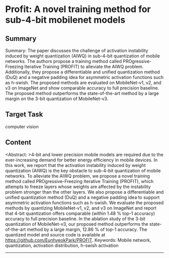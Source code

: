 # Profit: A novel training method for sub-4-bit mobilenet models

## Summary

Summary: The paper discusses the challenge of activation instability induced by weight quantization (AIWQ) in sub-4-bit quantization of mobile networks. The authors propose a training method called PROgressive-Freezing Iterative Training (PROFIT) to alleviate the AIWQ problem. Additionally, they propose a differentiable and unified quantization method (DuQ) and a negative padding idea for asymmetric activation functions such as h-swish. The proposed methods are evaluated on MobileNet-v1, v2, and v3 on ImageNet and show comparable accuracy to full precision baseline. The proposed method outperforms the state-of-the-art method by a large margin on the 3-bit quantization of MobileNet-v3.


## Target Task

computer vision

## Content

<Abstract: >4-bit and lower precision mobile models are required due to the ever-increasing demand for better energy efficiency‌ in mobile devices. In this work, we report that the activation instability induced by weight quantization (AIWQ) is the key obstacle to sub-4-bit quantization of mobile networks. To alleviate the AIWQ problem, we propose a novel training method called PROgressive-Freezing Iterative Training (PROFIT), which attempts to freeze layers whose weights are affected by the instability problem stronger than the other layers. We also propose a differentiable and unified quantization method (DuQ) and a negative padding idea to support asymmetric activation functions such as h-swish. We evaluate the proposed methods by quantizing MobileNet-v1, v2, and v3 on ImageNet and report that 4-bit quantization offers comparable (within 1.48 % top-1 accuracy) accuracy to full precision baseline. In the ablation study of the 3-bit quantization of MobileNet-v3, our proposed method outperforms the state-of-the-art method by a large margin, 12.86 % of top-1 accuracy. The quantized model and source code is available at https://github.com/EunhyeokPark/PROFIT. Keywords: Mobile network, quantization, activation distribution, h-swish activation



---

